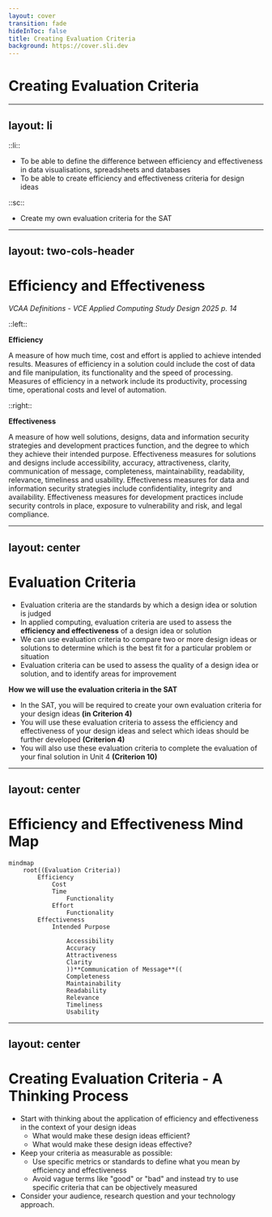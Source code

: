 ```yaml
---
layout: cover
transition: fade
hideInToc: false
title: Creating Evaluation Criteria
background: https://cover.sli.dev
---
```


# Creating Evaluation Criteria

---
layout: li
---

::li::
- To be able to define the difference between efficiency and effectiveness in data visualisations, spreadsheets and databases
- To be able to create efficiency and effectiveness criteria for design ideas

::sc::
- Create my own evaluation criteria for the SAT

---
layout: two-cols-header
---

# Efficiency and Effectiveness

*VCAA Definitions - VCE Applied Computing Study Design 2025 p. 14*

::left::

<div class="note">

**Efficiency**

A measure of how much time, cost and effort is applied to achieve intended results. <span v-mark.highlight.purple> Measures of efficiency in a solution could include the cost of data and file manipulation, its functionality and the speed of processing. </span> Measures of efficiency in a network include its productivity, processing time, operational costs and level of automation.

</div>

::right::

<div class="note">

**Effectiveness**

A measure of how well solutions, designs, data and information security strategies and development practices function, and the degree to which they achieve their intended purpose. <span v-mark.highlight.purple>Effectiveness measures for solutions and designs include accessibility, accuracy, attractiveness, clarity, communication of message, completeness, maintainability, readability, relevance, timeliness and usability.</span> Effectiveness measures for data and information security strategies include confidentiality, integrity and availability. Effectiveness measures for development practices include security controls in place, exposure to vulnerability and risk, and legal compliance.

</div>

---
layout: center
---

# Evaluation Criteria

- Evaluation criteria are the standards by which a design idea or solution is judged
- In applied computing, evaluation criteria are used to assess the **efficiency and effectiveness** of a design idea or solution
- We can use evaluation criteria to compare two or more design ideas or solutions to determine which is the best fit for a particular problem or situation
- Evaluation criteria can be used to assess the quality of a design idea or solution, and to identify areas for improvement

<div class="note">

**How we will use the evaluation criteria in the SAT**
- In the SAT, you will be required to create your own evaluation criteria for your design ideas **(in Criterion 4)**
- You will use these evaluation criteria to assess the efficiency and effectiveness of your design ideas and select which ideas should be further developed **(Criterion 4)**
- You will also use these evaluation criteria to complete the evaluation of your final solution in Unit 4 **(Criterion 10)**

</div>

---
layout: center
---

# Efficiency and Effectiveness Mind Map

```mermaid
mindmap
    root((Evaluation Criteria))
        Efficiency
            Cost
            Time
                Functionality
            Effort
                Functionality
        Effectiveness
            Intended Purpose

                Accessibility
                Accuracy
                Attractiveness
                Clarity
                ))**Communication of Message**((
                Completeness
                Maintainability
                Readability
                Relevance
                Timeliness
                Usability
```
---
layout: center
---
# Creating Evaluation Criteria - A Thinking Process

- Start with thinking about the application of efficiency and effectiveness in the context of your design ideas
    - What would make these design ideas efficient?
    - What would make these design ideas effective?
- Keep your criteria as measurable as possible:
    - Use specific metrics or standards to define what you mean by efficiency and effectiveness
    - Avoid vague terms like "good" or "bad" and instead try to use specific criteria that can be objectively measured
- Consider your audience, research question and your technology approach. 